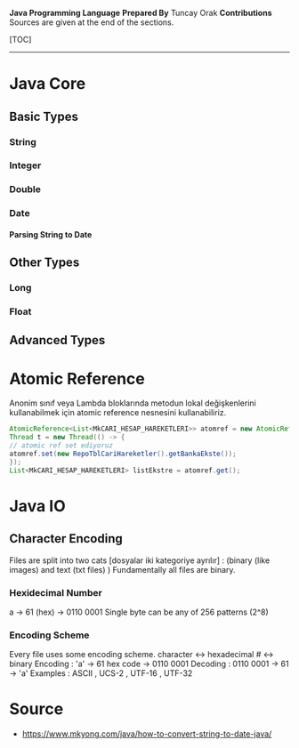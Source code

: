 **Java Programming Language**
**Prepared By** Tuncay Orak
**Contributions**
Sources are given at the end of the sections.

[TOC]


---

# Java Core


## Basic Types

### String

### Integer

### Double

### Date


#### Parsing String to Date


## Other Types

### Long

### Float


## Advanced Types





# Atomic Reference
Anonim sınıf veya Lambda bloklarında metodun lokal değişkenlerini kullanabilmek için atomic reference nesnesini kullanabiliriz.

```java
AtomicReference<List<MkCARI_HESAP_HAREKETLERI>> atomref = new AtomicReference<>();
Thread t = new Thread(() -> {
// atomic ref set ediyoruz
atomref.set(new RepoTblCariHareketler().getBankaEkste());
});
List<MkCARI_HESAP_HAREKETLERI> listEkstre = atomref.get();
```




# Java IO

## Character Encoding
Files are split into two cats [dosyalar iki kategoriye ayrılır] : (binary (like images) and text (txt files) )
Fundamentally all files are binary.

### Hexidecimal Number
a -> 61 (hex) -> 0110 0001
Single byte can be any of 256 patterns (2^8)

### Encoding Scheme
Every file uses some encoding scheme.
character <-> hexadecimal # <-> binary
Encoding : 'a' -> 61 hex code -> 0110 0001
Decoding : 0110 0001 -> 61 -> 'a'
Examples : ASCII , UCS-2 , UTF-16 , UTF-32









# Source

- https://www.mkyong.com/java/how-to-convert-string-to-date-java/